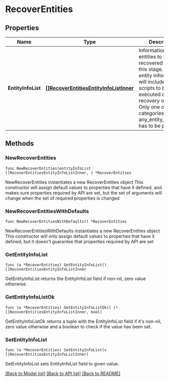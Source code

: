 # RecoverEntities

## Properties

Name | Type | Description | Notes
------------ | ------------- | ------------- | -------------
**EntityInfoList** | [**[]RecoverEntitiesEntityInfoListInner**](RecoverEntitiesEntityInfoListInner.md) | Information about entities to be recovered as part of this stage. For VM, entity information will include set of scripts to be executed after recovery of VM. Only one of categories or any_entity_reference has to be provided.  | 

## Methods

### NewRecoverEntities

`func NewRecoverEntities(entityInfoList []RecoverEntitiesEntityInfoListInner, ) *RecoverEntities`

NewRecoverEntities instantiates a new RecoverEntities object
This constructor will assign default values to properties that have it defined,
and makes sure properties required by API are set, but the set of arguments
will change when the set of required properties is changed

### NewRecoverEntitiesWithDefaults

`func NewRecoverEntitiesWithDefaults() *RecoverEntities`

NewRecoverEntitiesWithDefaults instantiates a new RecoverEntities object
This constructor will only assign default values to properties that have it defined,
but it doesn't guarantee that properties required by API are set

### GetEntityInfoList

`func (o *RecoverEntities) GetEntityInfoList() []RecoverEntitiesEntityInfoListInner`

GetEntityInfoList returns the EntityInfoList field if non-nil, zero value otherwise.

### GetEntityInfoListOk

`func (o *RecoverEntities) GetEntityInfoListOk() (*[]RecoverEntitiesEntityInfoListInner, bool)`

GetEntityInfoListOk returns a tuple with the EntityInfoList field if it's non-nil, zero value otherwise
and a boolean to check if the value has been set.

### SetEntityInfoList

`func (o *RecoverEntities) SetEntityInfoList(v []RecoverEntitiesEntityInfoListInner)`

SetEntityInfoList sets EntityInfoList field to given value.



[[Back to Model list]](../README.md#documentation-for-models) [[Back to API list]](../README.md#documentation-for-api-endpoints) [[Back to README]](../README.md)


